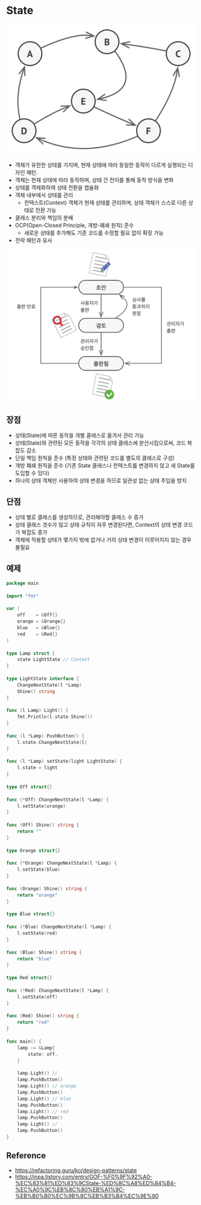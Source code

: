 # State
![finite-machine](./finite-machine-example.png)
- 객체가 유한한 상태를 가지며, 현재 상태에 따라 동일한 동작이 다르게 실행되는 디자인 패턴.
- 객체는 현재 상태에 따라 동작하며, 상태 간 전이를 통해 동작 방식을 변화
- 상태를 객체화하여 상태 전환을 캡슐화
- 객체 내부에서 상태를 관리
  - 컨텍스트(Context) 객체가 현재 상태를 관리하며, 상태 객체가 스스로 다른 상태로 전환 가능
- 클래스 분리와 책임의 분배
- OCP(Open-Closed Principle, 개방-폐쇄 원칙) 준수
  - 새로운 상태를 추가해도 기존 코드를 수정할 필요 없이 확장 가능
- 전략 패턴과 유사

![state-pattern](state-pattern-example.png)

## 장점
- 상태(State)에 따른 동작을 개별 클래스로 옮겨서 관리 가능
- 상태(State)와 관련된 모든 동작을 각각의 상태 클래스에 분산시킴으로써, 코드 복잡도 감소
- 단일 책임 원칙을 준수 (특정 상태와 관련된 코드를 별도의 클래스로 구성)
- 개방 폐쇄 원칙을 준수 (기존 State 클래스나 컨텍스트를 변경하지 않고 새 State를 도입할 수 있다)
- 하나의 상태 객체만 사용하여 상태 변경을 하므로 일관성 없는 상태 주입을 방지

## 단점
- 상태 별로 클래스를 생성하므로, 관리해야할 클래스 수 증가
- 상태 클래스 갯수가 많고 상태 규칙이 자주 변경된다면, Context의 상태 변경 코드가 복잡도 증가
- 객체에 적용할 상태가 몇가지 밖에 없거나 거의 상태 변경이 이루어지지 않는 경우 불필요

## 예제
```go
package main

import "fmt"

var (
	off    = &Off{}
	orange = &Orange{}
	blue   = &Blue{}
	red    = &Red{}
)

type Lamp struct {
	state LightState // Context
}

type LightState interface {
	ChangeNextState(l *Lamp)
	Shine() string
}

func (l Lamp) Light() {
	fmt.Println(l.state.Shine())
}

func (l *Lamp) PushButton() {
	l.state.ChangeNextState(l)
}

func (l *Lamp) setState(light LightState) {
	l.state = light
}

type Off struct{}

func (*Off) ChangeNextState(l *Lamp) {
	l.setState(orange)
}

func (Off) Shine() string {
	return ""
}

type Orange struct{}

func (*Orange) ChangeNextState(l *Lamp) {
	l.setState(blue)
}

func (Orange) Shine() string {
	return "orange"
}

type Blue struct{}

func (*Blue) ChangeNextState(l *Lamp) {
	l.setState(red)
}

func (Blue) Shine() string {
	return "blue"
}

type Red struct{}

func (*Red) ChangeNextState(l *Lamp) {
	l.setState(off)
}

func (Red) Shine() string {
	return "red"
}

func main() {
	lamp := &Lamp{
		state: off,
	}

	lamp.Light() //
	lamp.PushButton()
	lamp.Light() // orange
	lamp.PushButton()
	lamp.Light() // blue
	lamp.PushButton()
	lamp.Light() // red
	lamp.PushButton()
	lamp.Light() //
	lamp.PushButton()
}

```

## Reference
- https://refactoring.guru/ko/design-patterns/state
- https://inpa.tistory.com/entry/GOF-%F0%9F%92%A0-%EC%83%81%ED%83%9CState-%ED%8C%A8%ED%84%B4-%EC%A0%9C%EB%8C%80%EB%A1%9C-%EB%B0%B0%EC%9B%8C%EB%B3%B4%EC%9E%90
